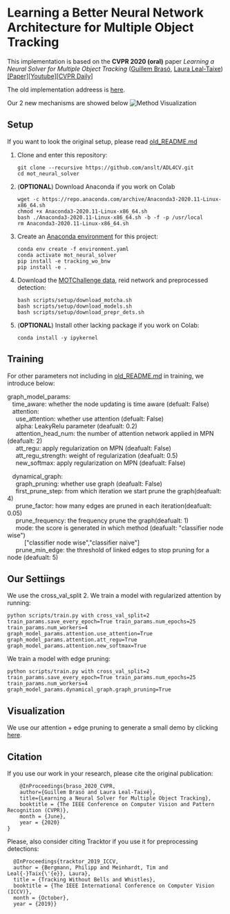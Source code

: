 # Learning a Better Neural Network Architecture for Multiple Object Tracking

This implementation is based on the **CVPR 2020 (oral)** paper *Learning a Neural Solver for Multiple Object Tracking* ([Guillem Brasó](https://dvl.in.tum.de/team/braso/), [Laura Leal-Taixe](https://dvl.in.tum.de/team/lealtaixe/))
[[Paper]](https://arxiv.org/abs/1912.07515)[[Youtube]](https://www.youtube.com/watch?v=YWEirYMaLWc)[[CVPR Daily]](https://www.rsipvision.com/ComputerVisionNews-2020July/55/)

The old implementation addreess is [here](https://github.com/dvl-tum/mot_neural_solver).

Our 2 new mechanisms are showed below
![Method Visualization](data/pic_1.png)

## Setup

If you want to look the original setup, please read [old_README.md](https://github.com/anslt/ADL4CV/blob/master/old_README.md)

1. Clone and enter this repository:
   ```
   git clone --recursive https://github.com/anslt/ADL4CV.git
   cd mot_neural_solver
   ```
2. (**OPTIONAL**) Download Anaconda if you work on Colab
    ```
    wget -c https://repo.anaconda.com/archive/Anaconda3-2020.11-Linux-x86_64.sh
    chmod +x Anaconda3-2020.11-Linux-x86_64.sh
    bash ./Anaconda3-2020.11-Linux-x86_64.sh -b -f -p /usr/local
    rm Anaconda3-2020.11-Linux-x86_64.sh
    ```
3. Create an [Anaconda environment](https://docs.conda.io/projects/conda/en/latest/user-guide/tasks/manage-environments.html) for this project:
    ```
    conda env create -f environment.yaml
    conda activate mot_neural_solver
    pip install -e tracking_wo_bnw
    pip install -e .
    ```
4. Download the [MOTChallenge data](https://motchallenge.net/), reid network and preprocessed detection:
    ```
    bash scripts/setup/download_motcha.sh
    bash scripts/setup/download_models.sh
    bash scripts/setup/download_prepr_dets.sh
    ```
5. (**OPTIONAL**) Install other lacking package if you work on Colab:
    ```
    conda install -y ipykernel
    ```

## Training

For other parameters not including in [old_README.md](https://github.com/anslt/ADL4CV/blob/master/old_README.md) in training, we introduce below:

graph_model_params: <br />
&nbsp;&nbsp; time_aware: whether the node updating is time aware (defualt: False) <br />
&nbsp;&nbsp; attention: <br />
&nbsp;&nbsp;&nbsp;&nbsp;    use_attention: whether use attention (defualt: False) <br />
&nbsp;&nbsp;&nbsp;&nbsp;    alpha: LeakyRelu parameter (deafualt: 0.2) <br />
&nbsp;&nbsp;&nbsp;&nbsp;    attention_head_num: the number of attention network applied in MPN (deafualt: 2) <br />
&nbsp;&nbsp;&nbsp;&nbsp;    att_regu: apply regularization on MPN (deafualt: False) <br />
&nbsp;&nbsp;&nbsp;&nbsp;    att_regu_strength: weight of regularization (deafualt: 0.5) <br />
&nbsp;&nbsp;&nbsp;&nbsp;    new_softmax: apply regularization on MPN (deafualt: False)  <br />

&nbsp;&nbsp;  dynamical_graph: <br />
&nbsp;&nbsp;&nbsp;&nbsp;    graph_pruning: whether use graph (deafualt: False)  <br />
&nbsp;&nbsp;&nbsp;&nbsp;    first_prune_step: from which iteration we start prune the graph(deafualt: 4) <br />
&nbsp;&nbsp;&nbsp;&nbsp;    prune_factor: how many edges are pruned in each iteration(deafualt: 0.05) <br />
&nbsp;&nbsp;&nbsp;&nbsp;    prune_frequency: the frequency prune the graph(deafualt: 1) <br />
&nbsp;&nbsp;&nbsp;&nbsp;    mode: the score is generated in which method (deafualt: "classifier node wise") <br />
&nbsp;&nbsp;&nbsp;&nbsp;&nbsp;&nbsp;&nbsp;&nbsp;&nbsp;&nbsp;["classifier node wise","classifier naive"] <br />
&nbsp;&nbsp;&nbsp;&nbsp;    prune_min_edge: the threshold of linked edges to stop pruning for a node (deafualt: 5) <br />


## Our Settiings
We use the cross_val_split 2.
We train a model with regularized attention by running:
```
python scripts/train.py with cross_val_split=2 train_params.save_every_epoch=True train_params.num_epochs=25 train_params.num_workers=4 graph_model_params.attention.use_attention=True graph_model_params.attention.att_regu=True graph_model_params.attention.new_softmax=True 
```

We train a model with edge pruning:
```
python scripts/train.py with cross_val_split=2 train_params.save_every_epoch=True train_params.num_epochs=25 train_params.num_workers=4 graph_model_params.dynamical_graph.graph_pruning=True
```

## Visualization
We use our attention + edge pruning to generate a small demo by clicking [here](https://drive.google.com/file/d/1EooBjkQwfYpPrTlxxEKm1x22wYoz5sDH/view?usp=sharing).


## Citation
 If you use our work in your research, please cite the original publication:

```
    @InProceedings{braso_2020_CVPR,
    author={Guillem Brasó and Laura Leal-Taixé},
    title={Learning a Neural Solver for Multiple Object Tracking},
    booktitle = {The IEEE Conference on Computer Vision and Pattern Recognition (CVPR)},
    month = {June},
    year = {2020}
}
```
Please, also consider citing Tracktor if you use it for preprocessing detections:
```
  @InProceedings{tracktor_2019_ICCV,
  author = {Bergmann, Philipp and Meinhardt, Tim and Leal{-}Taix{\'{e}}, Laura},
  title = {Tracking Without Bells and Whistles},
  booktitle = {The IEEE International Conference on Computer Vision (ICCV)},
  month = {October},
  year = {2019}}
```